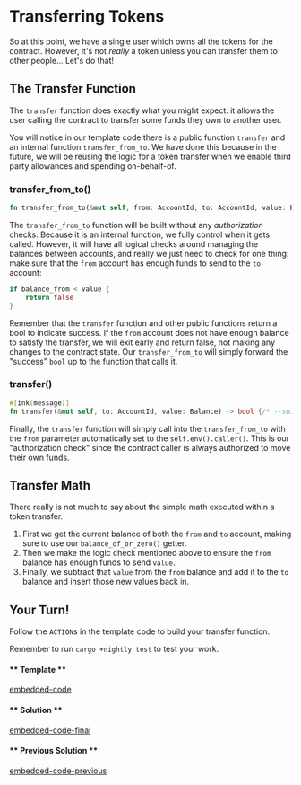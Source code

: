 Transferring Tokens
===

So at this point, we have a single user which owns all the tokens for the contract. However, it's not _really_ a token unless you can transfer them to other people... Let's do that!

## The Transfer Function

The `transfer` function does exactly what you might expect: it allows the user calling the contract to transfer some funds they own to another user.

You will notice in our template code there is a public function `transfer` and an internal function `transfer_from_to`. We have done this because in the future, we will be reusing the logic for a token transfer when we enable third party allowances and spending on-behalf-of.

### transfer_from_to()

```rust
fn transfer_from_to(&mut self, from: AccountId, to: AccountId, value: Balance) -> bool {/* --snip-- */}
```

The `transfer_from_to` function will be built without any _authorization_ checks. Because it is an internal function, we fully control when it gets called. However, it will have all logical checks around managing the balances between accounts, and really we just need to check for one thing: make sure that the `from` account has enough funds to send to the `to` account:

```rust
if balance_from < value {
    return false
}
```

Remember that the `transfer` function and other public functions return a bool to indicate success. If the `from` account does not have enough balance to satisfy the transfer, we will exit early and return false, not making any changes to the contract state. Our `transfer_from_to` will simply forward the "success" `bool` up to the function that calls it.

### transfer()

```rust
#[ink(message)] 
fn transfer(&mut self, to: AccountId, value: Balance) -> bool {/* --snip-- */}
```

Finally, the `transfer` function will simply call into the `transfer_from_to` with the `from` parameter automatically set to the `self.env().caller()`. This is our "authorization check" since the contract caller is always authorized to move their own funds.

## Transfer Math

There really is not much to say about the simple math executed within a token transfer.

1. First we get the current balance of both the `from` and `to` account, making sure to use our `balance_of_or_zero()` getter.
2. Then we make the logic check mentioned above to ensure the `from` balance has enough funds to send `value`.
3. Finally, we subtract that `value` from the `from` balance and add it to the `to` balance and insert those new values back in.

## Your Turn!

Follow the `ACTION`s in the template code to build your transfer function.

Remember to run `cargo +nightly test` to test your work.

<!-- tabs:start -->

#### ** Template **

[embedded-code](./assets/2.2-template.rs ':include :type=code embed-template')

#### ** Solution **

[embedded-code-final](./assets/2.2-finished-code.rs ':include :type=code embed-final')

#### ** Previous Solution **

[embedded-code-previous](./assets/2.1-finished-code.rs ':include :type=code embed-previous')

<!-- tabs:end -->